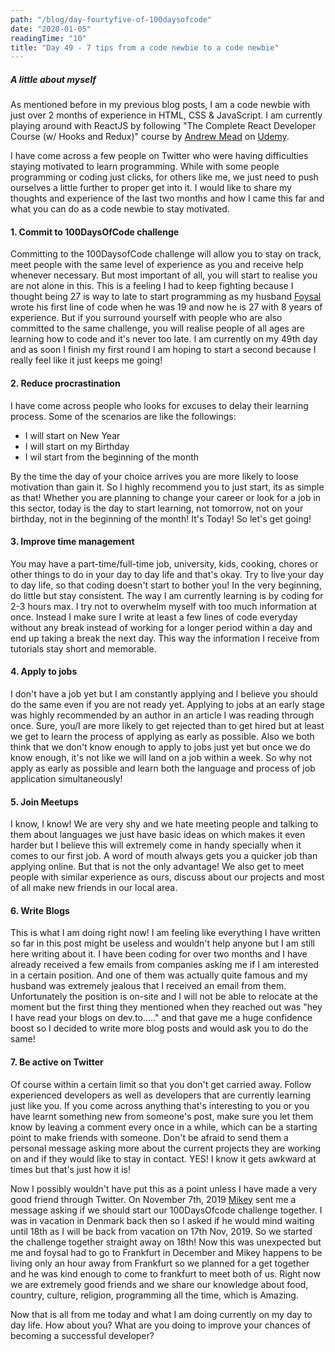 ```yaml
---
path: "/blog/day-fourtyfive-of-100daysofcode"
date: "2020-01-05"
readingTime: "10"
title: "Day 49 - 7 tips from a code newbie to a code newbie"
---
```


##### A little about myself
As mentioned before in my previous blog posts, I am a code newbie with just over 2 months of experience in HTML, CSS & JavaScript. I am currently playing around with ReactJS by following "The Complete React Developer Course (w/ Hooks and Redux)" course by [Andrew Mead](https://twitter.com/andrew_j_mead) on [Udemy](https://www.udemy.com/course/react-2nd-edition/).


I have come across a few people on Twitter who were having difficulties staying motivated to learn programming. While with some people programming or coding just clicks, for others like me, we just need to push ourselves a little further to proper get into it. I would like to share my thoughts and experience of the last two months and how I came this far and what you can do as a code newbie to stay motivated. 


#### 1. Commit to 100DaysOfCode challenge
Committing to the 100DaysofCode challenge will allow you to stay on track, meet people with the same level of experience as you and receive help whenever necessary. But most important of all, you will start to realise you are not alone in this. This is a feeling I had to keep fighting because I thought being 27 is way to late to start programming as my husband [Foysal](https://foysal.it) wrote his first line of code when he was 19 and now he is 27 with 8 years of experience. But if you surround yourself with people who are also committed to the same challenge, you will realise people of all ages are learning how to code and it's never too late. I am currently on my 49th day and as soon I finish my first round I am hoping to start a second because I really feel like it just keeps me going! 

#### 2. Reduce procrastination
I have come across people who looks for excuses to delay their learning process. Some of the scenarios are like the followings: 
- I will start on New Year
- I will start on my Birthday 
- I wil start from the beginning of the month <br/>

By the time the day of your choice arrives you are more likely to loose motivation than gain it. So I highly recommend you to just start, its as simple as that! Whether you are planning to change your career or look for a job in this sector, today is the day to start learning, not tomorrow, not on your birthday, not in the beginning of the month! It's Today! So let's get going! 

#### 3. Improve time management
You may have a part-time/full-time job, university, kids, cooking, chores or other things to do in your day to day life and that's okay. Try to live your day to day life, so that coding doesn't start to bother you! In the very beginning, do little but stay consistent. The way I am currently learning is by coding for 2-3 hours max. I try not to overwhelm myself with too much information at once. Instead I make sure I write at least a few lines of code everyday without any break instead of working for a longer period within a day and end up taking a break the next day. This way the information I receive from tutorials stay short and memorable. 

#### 4. Apply to jobs
I don't have a job yet but I am constantly applying and I believe you should do the same even if you are not ready yet. Applying to jobs at an early stage was highly recommended by an author in an article I was reading through once. Sure, you/I are more likely to get rejected than to get hired but at least we get to learn the process of applying as early as possible. Also we both think that we don't know enough to apply to jobs just yet but once we do know enough, it's not like we will land on a job within a week. So why not apply as early as possible and learn both the language and process of job application simultaneously!

#### 5. Join Meetups
I know, I know! We are very shy and we hate meeting people and talking to them about languages we just have basic ideas on which makes it even harder but I believe this will extremely come in handy specially when it comes to our first job. A word of mouth always gets you a quicker job than applying online. But that is not the only advantage! We also get to meet people with similar experience as ours, discuss about our projects and most of all make new friends in our local area. 

#### 6. Write Blogs 
This is what I am doing right now! I am feeling like everything I have written so far in this post might be useless and wouldn't help anyone but I am still here writing about it. I have been coding for over two months and I have already received a few emails from companies asking me if I am interested in a certain position. And one of them was actually quite famous and my husband was extremely jealous that I received an email from them. Unfortunately the position is on-site and I will not be able to relocate at the moment but the first thing they mentioned when they reached out was "hey I have read your blogs on dev.to....." and that gave me a huge confidence boost so I decided to write more blog posts and would ask you to do the same! 

#### 7. Be active on Twitter 
Of course within a certain limit so that you don't get carried away. Follow experienced developers as well as developers that are currently learning just like you. If you come across anything that's interesting to you or you have learnt something new from someone's post, make sure you let them know by leaving a comment every once in a while, which can be a starting point to make friends with someone. Don't be afraid to send them a personal message asking more about the current projects they are working on and if they would like to stay in contact. YES! I know it gets awkward at times but that's just how it is! 

Now I possibly wouldn't have put this as a point unless I have made a very good friend through Twitter. On November 7th, 2019 [Mikey](https://twitter.com/CodingDive) sent me a message asking if we should start our 100DaysOfcode challenge together. I was in vacation in Denmark back then so I asked if he would mind waiting until 18th as I will be back from vacation on 17th Nov, 2019. So we started the challenge together straight away on 18th! Now this was unexpected but me and foysal had to go to Frankfurt in December and Mikey happens to be living only an hour away from Frankfurt so we planned for a get together and he was kind enough to come to frankfurt to meet both of us. Right now we are extremely good friends and we share our knowledge about food, country, culture, religion, programming all the time, which is Amazing.


Now that is all from me today and what I am doing currently on my day to day life. How about you? What are you doing to improve your chances of becoming a successful developer? 



